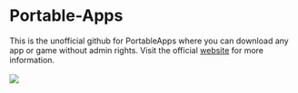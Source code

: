 # Portable-Apps
This is the unofficial github for PortableApps where you can download any app or game without admin rights. Visit the official <a href="https://portableapps.com">website</a> for more information.
<br>
<br>
<img src="https://cdn2.portableapps.com/portableapps.com_1546.png">
